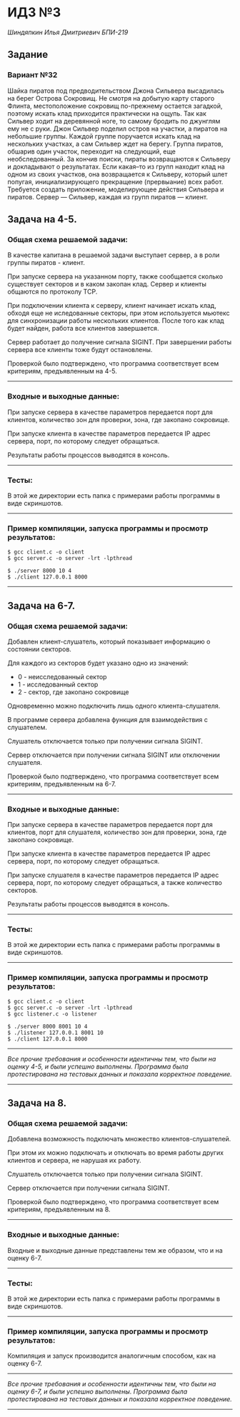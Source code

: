 # ИДЗ №3
*Шиндяпкин Илья Дмитриевич БПИ-219*
## Задание
### Вариант №32
Шайка пиратов под предводительством Джона Сильвера высадилась на берег Острова
Сокровищ. Не смотря на добытую карту старого Флинта, местоположение
сокровищ по-прежнему остается загадкой, поэтому искать
клад приходится практически на ощупь. Так как Сильвер ходит на
деревянной ноге, то самому бродить по джунглям ему не с руки.
Джон Сильвер поделил остров на участки, а пиратов на небольшие группы.
Каждой группе поручается искать клад на нескольких
участках, а сам Сильвер ждет на берегу. Группа пиратов, обшарив
один участок, переходит на следующий, еще необследованный. За
кончив поиски, пираты возвращаются к Сильверу и докладывают
о результатах. Если какая–то из групп находит клад на одном из
своих участков, она возвращается к Сильверу, который шлет попугая,
инициализирующего прекращение (прервыание) всех работ.
Требуется создать приложение, моделирующее действия
Сильвера и пиратов. Сервер — Сильвер, каждая из групп
пиратов — клиент.

## Задача на 4-5.
### Общая схема решаемой задачи:
В качестве капитана в решаемой задачи выступает сервер, а в роли группы пиратов - клиент.

При запуске сервера на указанном порту, также сообщается сколько существует секторов и в каком закопан клад.
Сервер и клиенты общаются по протоколу TCP.

При подключении клиента к серверу, клиент начинает искать клад, обходя еще не иследованные секторы, при этом используется мьютекс
для синхронизации работы нескольких клиентов. После того как клад будет найден, работа все клиентов завершается.

Сервер работает до получение сигнала SIGINT. При завершении работы сервера все клиенты тоже будут остановлены.

Проверкой было подтверждено, что программа соответствует всем критериям, предъявленным на 4-5.
***
### Входные и выходные данные:
При запуске сервера в качестве параметров передается порт для клиентов, количество зон для проверки, зона, где закопано сокровище.

При запуске клиента в качестве параметров передается IP адрес сервера, порт, по которому следует обращаться.

Результаты работы процессов выводятся в консоль.
***
### Тесты:
В этой же директории есть папка с примерами работы программы в виде скриншотов.
***
### Пример компиляции, запуска программы и просмотр результатов:

    $ gcc client.c -o client
    $ gcc server.c -o server -lrt -lpthread

	$ ./server 8000 10 4
    $ ./client 127.0.0.1 8000
***

## Задача на 6-7.
### Общая схема решаемой задачи:
Добавлен клиент-слушатель, который показывает информацию о состоянии секторов.

Для каждого из секторов будет указано одно из значений:
- 0 - неисследованный сектор
- 1 - исследованный сектор
- 2 - сектор, где закопано сокровище

Одновременно можно подключить лишь одного клиента-слушателя. 

В программе сервера добавлена функция для взаимодействия с слушателем.

Слушатель отключается только при получении сигнала SIGINT.

Сервер отключается при получении сигнала SIGINT или отключении слушателя.

Проверкой было подтверждено, что программа соответствует всем критериям, предъявленным на 6-7.
***
### Входные и выходные данные:
При запуске сервера в качестве параметров передается порт для клиентов, порт для слушателя, количество зон для проверки, зона, где закопано сокровище.

При запуске клиента в качестве параметров передается IP адрес сервера, порт, по которому следует обращаться.

При запуске слушателя в качестве параметров передается IP адрес сервера, порт, по которому следует обращаться, а также количество секторов.

Результаты работы процессов выводятся в консоль.
***
### Тесты:
В этой же директории есть папка с примерами работы программы в виде скриншотов.
***
### Пример компиляции, запуска программы и просмотр результатов:

    $ gcc client.c -o client
    $ gcc server.c -o server -lrt -lpthread
    $ gcc listener.c -o listener

	$ ./server 8000 8001 10 4 
    $ ./listener 127.0.0.1 8001 10 
    $ ./client 127.0.0.1 8000
***
*Все прочие требования и особенности идентичны тем, что были на оценку 4-5, и были успешно выполнены.
Программа была протестирована на тестовых данных и показала корректное поведение.*
***

## Задача на 8.
### Общая схема решаемой задачи:
Добавлена возможность подключать множество клиентов-слушателей.

При этом их можно подключать и отключать во время работы других клиентов и сервера, не нарушая их работу.

Слушатель отключается только при получении сигнала SIGINT.

Сервер отключается при получении сигнала SIGINT.

Проверкой было подтверждено, что программа соответствует всем критериям, предъявленным на 8.
***
### Входные и выходные данные:
Входные и выходные данные представлены тем же образом, что и на оценку 6-7.
***
### Тесты:
В этой же директории есть папка с примерами работы программы в виде скриншотов.
***
### Пример компиляции, запуска программы и просмотр результатов:
Компиляция и запуск производится аналогичным способом, как на оценку 6-7.
***
*Все прочие требования и особенности идентичны тем, что были на оценку 6-7, и были успешно выполнены.
Программа была протестирована на тестовых данных и показала корректное поведение.*
***

